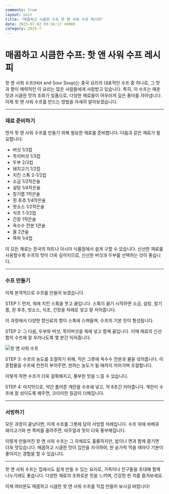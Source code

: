 ```yaml
---
comments: true
layout: post
title: "매콤하고 시큼한 수프 핫 앤 사워 수프 레시피"
date: 2025-07-02 09:36:17 +0900
category: 2025-7
---
```


# 매콤하고 시큼한 수프: 핫 앤 사워 수프 레시피

핫 앤 사워 수프(Hot and Sour Soup)는 중국 요리의 대표적인 수프 중 하나로, 그 맛과 향이 매력적인 이 요리는 많은 사람들에게 사랑받고 있습니다. 특히, 이 수프는 매운 맛과 시큼한 맛의 조화가 일품으로, 다양한 재료들이 어우러져 깊은 풍미를 자아냅니다. 이제 핫 앤 사워 수프를 만드는 방법을 자세히 알아보겠습니다.

---

### 재료 준비하기

먼저 핫 앤 사워 수프를 만들기 위해 필요한 재료를 준비합니다. 다음과 같은 재료가 필요합니다:

- 버섯 1/3컵
- 목이버섯 1/3컵
- 두부 2/3컵
- 돼지고기 1/2컵
- 치킨 스톡 2-1/2컵
- 소금 1/2작은술
- 설탕 1/4작은술
- 참기름 1작은술
- 흰 후추 1/4작은술
- 핫소스 1/2작은술
- 식초 1-1/2컵
- 간장 1작은술
- 옥수수 전분 1큰술
- 물 2큰술
- 쪽파 1/4컵

이 모든 재료는 한국의 마트나 아시아 식품점에서 쉽게 구할 수 있습니다. 신선한 재료를 사용할수록 수프의 맛이 더욱 깊어지므로, 신선한 버섯과 두부를 선택하는 것이 좋습니다.

---

### 수프 만들기

이제 본격적으로 수프를 만들어 보겠습니다. 

STEP 1: 먼저, 웍에 치킨 스톡을 붓고 끓입니다. 스톡이 끓기 시작하면 소금, 설탕, 참기름, 흰 후추, 핫소스, 식초, 간장을 차례로 넣고 잘 저어줍니다. 

이 과정에서 다양한 향신료의 향이 스톡에 스며들며, 수프의 기본 맛이 형성됩니다. 

STEP 2: 그 다음, 두부와 버섯, 목이버섯을 웍에 넣고 함께 끓입니다. 이때 재료의 신선함이 수프에 잘 우러나도록 몇 분간 익혀줍니다. 

![핫 앤 사워 수프](https://www.themealdb.com/images/media/meals/1529445893.jpg)

STEP 3: 수프의 농도를 조절하기 위해, 작은 그릇에 옥수수 전분과 물을 섞어줍니다. 이 혼합물을 수프에 천천히 부어주면, 원하는 농도가 될 때까지 저어가며 조절합니다. 

이렇게 하면 수프가 더욱 걸쭉해지고, 풍부한 맛을 느낄 수 있습니다.

STEP 4: 마지막으로, 약간 풀어준 계란을 수프에 넣고, 약 8초간 저어줍니다. 계란이 수프에 잘 섞이도록 해주면, 크리미한 질감이 더해집니다.

---

### 서빙하기

모든 과정이 끝났다면, 이제 수프를 그릇에 담아 서빙할 차례입니다. 수프 위에 바베큐 돼지고기와 썬 쪽파를 올려주면, 비주얼과 맛이 더욱 풍부해집니다. 

이렇게 만들어진 핫 앤 사워 수프는 그 자체로도 훌륭하지만, 밥이나 면과 함께 즐기면 더욱 맛있습니다. 매콤하고 시큼한 맛이 입안을 자극하여, 한 숟가락 먹을 때마다 기분이 좋아지는 경험을 할 수 있습니다.

---

핫 앤 사워 수프는 집에서도 쉽게 만들 수 있는 요리로, 가족이나 친구들을 초대해 함께 나누기에도 좋습니다. 다양한 재료의 조화로운 맛을 느끼며, 건강한 한 끼를 즐겨보세요. 

이제 여러분도 매콤하고 시큼한 핫 앤 사워 수프를 직접 만들어 보시길 바랍니다!
